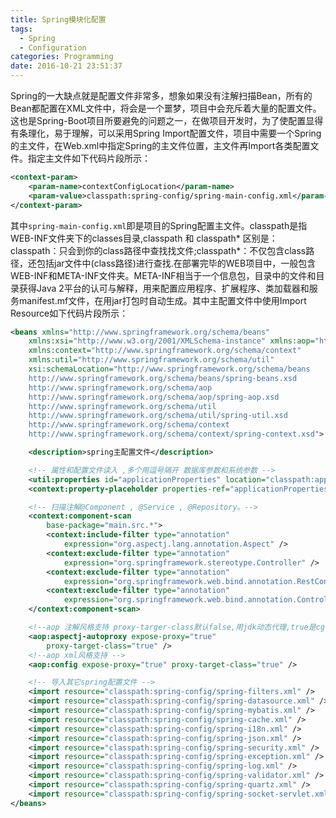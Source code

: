 ```yaml
---
title: Spring模块化配置
tags:
  - Spring
  - Configuration
categories: Programming
date: 2016-10-21 23:51:37
---
```



Spring的一大缺点就是配置文件非常多，想象如果没有注解扫描Bean，所有的Bean都配置在XML文件中，将会是一个噩梦，项目中会充斥着大量的配置文件。这也是Spring-Boot项目所要避免的问题之一，在做项目开发时，为了使配置显得有条理化，易于理解，可以采用Spring Import配置文件，项目中需要一个Spring的主文件，在Web.xml中指定Spring的主文件位置，主文件再Import各类配置文件。指定主文件如下代码片段所示：

<!-- more -->

```XML
<context-param>
	<param-name>contextConfigLocation</param-name>
	<param-value>classpath:spring-config/spring-main-config.xml</param-value>
</context-param>
```

其中<code>spring-main-config.xml</code>即是项目的Spring配置主文件。classpath是指WEB-INF文件夹下的classes目录,classpath 和 classpath* 区别是：classpath：只会到你的class路径中查找找文件;classpath*：不仅包含class路径，还包括jar文件中(class路径)进行查找.在部署完毕的WEB项目中，一般包含WEB-INF和META-INF文件夹。META-INF相当于一个信息包，目录中的文件和目录获得Java 2平台的认可与解释，用来配置应用程序、扩展程序、类加载器和服务manifest.mf文件，在用jar打包时自动生成。其中主配置文件中使用Import Resource如下代码片段所示：

```XML
<beans xmlns="http://www.springframework.org/schema/beans"
	xmlns:xsi="http://www.w3.org/2001/XMLSchema-instance" xmlns:aop="http://www.springframework.org/schema/aop"
	xmlns:context="http://www.springframework.org/schema/context"
	xmlns:util="http://www.springframework.org/schema/util"
	xsi:schemaLocation="http://www.springframework.org/schema/beans
    http://www.springframework.org/schema/beans/spring-beans.xsd
    http://www.springframework.org/schema/aop
    http://www.springframework.org/schema/aop/spring-aop.xsd  
    http://www.springframework.org/schema/util
    http://www.springframework.org/schema/util/spring-util.xsd
    http://www.springframework.org/schema/context
    http://www.springframework.org/schema/context/spring-context.xsd">

	<description>spring主配置文件</description>

	<!-- 属性和配置文件读入 ,多个用逗号隔开 数据库参数和系统参数 -->
    <util:properties id="applicationProperties" location="classpath:application.properties" />
	<context:property-placeholder properties-ref="applicationProperties" ignore-resource-not-found="true" />

	<!-- 扫描注解@Component , @Service , @Repository。-->
	<context:component-scan
		base-package="main.src.*">
		<context:include-filter type="annotation"
			expression="org.aspectj.lang.annotation.Aspect" />
		<context:exclude-filter type="annotation"
			expression="org.springframework.stereotype.Controller" />
		<context:exclude-filter type="annotation"
			expression="org.springframework.web.bind.annotation.RestController" />
		<context:exclude-filter type="annotation"
			expression="org.springframework.web.bind.annotation.ControllerAdvice" />
	</context:component-scan>

	<!--aop 注解风格支持 proxy-targer-class默认false,用jdk动态代理,true是cglib .expose-proxy当前代理是否为可暴露状态,值是"ture",则为可访问。 -->
	<aop:aspectj-autoproxy expose-proxy="true"
		proxy-target-class="true" />
	<!--aop xml风格支持 -->
	<aop:config expose-proxy="true" proxy-target-class="true" />

	<!-- 导入其它spring配置文件 -->
	<import resource="classpath:spring-config/spring-filters.xml" />
	<import resource="classpath:spring-config/spring-datasource.xml" />
	<import resource="classpath:spring-config/spring-mybatis.xml" />
	<import resource="classpath:spring-config/spring-cache.xml" />
	<import resource="classpath:spring-config/spring-i18n.xml" />
	<import resource="classpath:spring-config/spring-json.xml" />
	<import resource="classpath:spring-config/spring-security.xml" />
	<import resource="classpath:spring-config/spring-exception.xml" />
	<import resource="classpath:spring-config/spring-log.xml" />
	<import resource="classpath:spring-config/spring-validator.xml" />
	<import resource="classpath:spring-config/spring-quartz.xml" />
	<import resource="classpath:spring-config/spring-socket-servlet.xml"/>
</beans>
```
